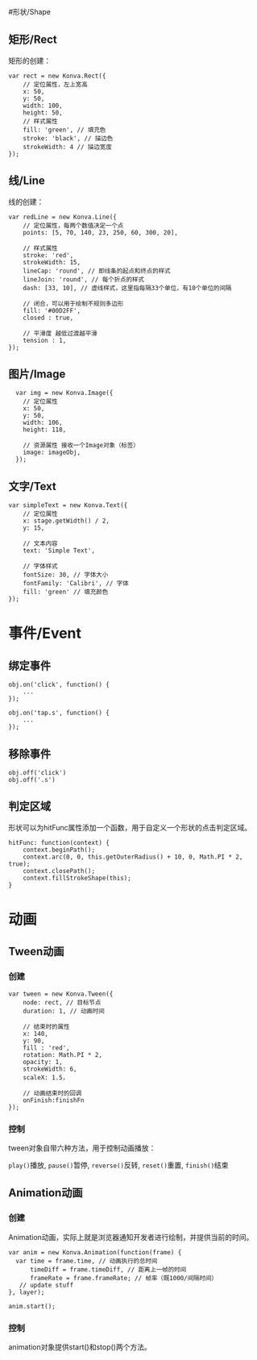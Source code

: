 #形状/Shape

## 矩形/Rect

矩形的创建：
	
	var rect = new Konva.Rect({
		// 定位属性，左上宽高
	    x: 50,
	    y: 50,
	    width: 100,
	    height: 50,
		// 样式属性
	    fill: 'green', // 填充色
	    stroke: 'black', // 描边色
	    strokeWidth: 4 // 描边宽度
	});

## 线/Line

线的创建：

    var redLine = new Konva.Line({
		// 定位属性，每两个数值决定一个点
    	points: [5, 70, 140, 23, 250, 60, 300, 20],

		// 样式属性
    	stroke: 'red', 
    	strokeWidth: 15,
    	lineCap: 'round', // 即线条的起点和终点的样式
    	lineJoin: 'round', // 每个折点的样式
		dash: [33, 10], // 虚线样式，这里指每隔33个单位，有10个单位的间隔

		// 闭合，可以用于绘制不规则多边形
		fill: '#00D2FF',
		closed : true,

		// 平滑度 越低过渡越平滑
		tension : 1,
    });

## 图片/Image

      var img = new Konva.Image({
		// 定位属性
      	x: 50,
      	y: 50,
      	width: 106,
      	height: 118,

		// 资源属性 接收一个Image对象（标签）
      	image: imageObj,
      });

## 文字/Text

	var simpleText = new Konva.Text({
		// 定位属性
      	x: stage.getWidth() / 2,
      	y: 15,
		
		// 文本内容
      	text: 'Simple Text',

		// 字体样式
      	fontSize: 30, // 字体大小
      	fontFamily: 'Calibri', // 字体
      	fill: 'green' // 填充颜色
    });

# 事件/Event

## 绑定事件

    obj.on('click', function() {
		...
    });

    obj.on('tap.s', function() {
		...
    });

## 移除事件

	obj.off('click')
	obj.off('.s')

## 判定区域

形状可以为hitFunc属性添加一个函数，用于自定义一个形状的点击判定区域。

	hitFunc: function(context) {
        context.beginPath();
        context.arc(0, 0, this.getOuterRadius() + 10, 0, Math.PI * 2, true);
        context.closePath();
        context.fillStrokeShape(this);
    }

# 动画

## Tween动画

### 创建

    var tween = new Konva.Tween({
        node: rect, // 目标节点
        duration: 1, // 动画时间
		
		// 结束时的属性
        x: 140,
        y: 90,
        fill : 'red',
        rotation: Math.PI * 2,
        opacity: 1,
        strokeWidth: 6,
        scaleX: 1.5，

		// 动画结束时的回调
		onFinish:finishFn
    });

### 控制

tween对象自带六种方法，用于控制动画播放：

`play()`播放, `pause()`暂停, `reverse()`反转, `reset()`重置, `finish()`结束

## Animation动画

### 创建

Animation动画，实际上就是浏览器通知开发者进行绘制，并提供当前的时间。

	var anim = new Konva.Animation(function(frame) {
	  var time = frame.time, // 动画执行的总时间
	      timeDiff = frame.timeDiff, // 距离上一帧的时间
	      frameRate = frame.frameRate; // 帧率（既1000/间隔时间）
	   // update stuff
	}, layer);
	
	anim.start();

### 控制

animation对象提供start()和stop()两个方法。